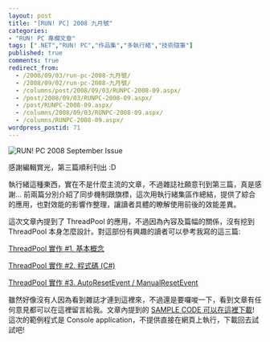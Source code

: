 ```yaml
---
layout: post
title: "[RUN! PC] 2008 九月號"
categories:
- "RUN! PC 專欄文章"
tags: [".NET","RUN! PC","作品集","多執行緒","技術隨筆"]
published: true
comments: true
redirect_from:
  - /2008/09/03/run-pc-2008-九月號/
  - /2008/09/02/run-pc-2008-九月號/
  - /columns/post/2008/09/03/RUNPC-2008-09.aspx/
  - /post/2008/09/03/RUNPC-2008-09.aspx/
  - /post/RUNPC-2008-09.aspx/
  - /columns/2008/09/03/RUNPC-2008-09.aspx/
  - /columns/RUNPC-2008-09.aspx/
wordpress_postid: 71
---
```


![RUN! PC 2008 September Issue](/wp-content/be-files/WindowsLiveWriter/RUNPC2008_13519/image_5.png)

感謝編輯賞光，第三篇順利刊出 :D

執行緒這種東西，實在不是什麼主流的文章，不過雜誌社願意刊到第三篇，真是感謝... 前兩篇分別介紹了同步機制跟旗標，這次用執行緒集區作總結，提供了綜合的應用，也對效能的影響作整理，讓讀者具體的瞭解使用前後的效能差異。

這次文章內提到了 ThreadPool 的應用，不過因為內容及篇幅的關係，沒有挖到 ThreadPool 本身怎麼設計。對這部份有興趣的讀者可以參考我寫的這三篇:

[ThreadPool 實作 #1. 基本概念](/post/ThreadPool-e5afa6e4bd9c-1-e59fbae69cace6a682e5bfb5.aspx)

[ThreadPool 實作 #2. 程式碼 (C#)](/post/ThreadPool-e5afa6e4bd9c-2-e7a88be5bc8fe7a2bc-(C).aspx)

[ThreadPool 實作 #3. AutoResetEvent / ManualResetEvent](/post/ThreadPool-e5afa6e4bd9c-3-AutoResetEvent-ManualResetEvent.aspx)

雖然好像沒有人因為看到雜誌才連到這裡來，不過還是要囉唆一下，看到文章有任何意見都可以在這裡留言給我。文章內提到的 [SAMPLE CODE 可以在這裡下載](http://demo.chicken-house.net/RUNPC/2008-09/2008-09.zip)! 這次的範例程式是 Console application，不提供直接在網頁上執行，下載回去試試吧!
